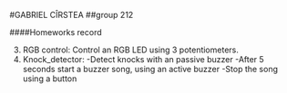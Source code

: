 #GABRIEL CÎRSTEA
##group 212

####Homeworks record

3. RGB control: Control an RGB LED using 3 potentiometers.
4. Knock_detector: 	-Detect knocks with an passive buzzer
					-After 5 seconds start a buzzer song, using an active buzzer
					-Stop the song using a button